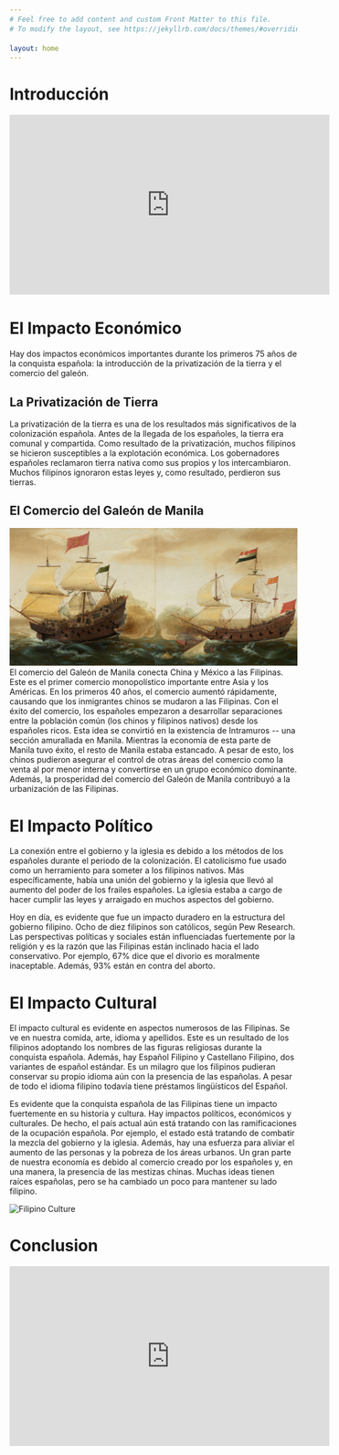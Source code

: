 ```yaml
---
# Feel free to add content and custom Front Matter to this file.
# To modify the layout, see https://jekyllrb.com/docs/themes/#overriding-theme-defaults

layout: home
---
```

# Introducción
<iframe width="560" height="315" src="https://www.youtube.com/embed/r0kpAtcvy0o" frameborder="0" allow="accelerometer; autoplay; clipboard-write; encrypted-media; gyroscope; picture-in-picture" allowfullscreen></iframe>

# El Impacto Económico
Hay dos impactos económicos importantes durante los primeros 75 años de la conquista española: la introducción de la privatización de la tierra y el comercio del galeón.

## La Privatización de Tierra
La privatización de la tierra es una de los resultados más significativos de la colonización española. Antes de la llegada de los españoles, la tierra era comunal y compartida. Como resultado de la privatización, muchos filipinos se hicieron susceptibles a la explotación económica. Los gobernadores españoles reclamaron tierra nativa como sus propios y los intercambiaron. Muchos filipinos ignoraron estas leyes y, como resultado, perdieron sus tierras. 


## El Comercio del Galeón de Manila
![Manila Galleon](/images/header-galleons.jpg)
El comercio del Galeón de Manila conecta China y México a las Filipinas. Este es el primer comercio monopolístico importante entre Asia y los Américas. En los primeros 40 años, el comercio aumentó rápidamente, causando que los inmigrantes chinos se mudaron a las Filipinas. Con el éxito del comercio, los españoles empezaron a desarrollar separaciones entre la población común (los chinos y filipinos nativos) desde los españoles ricos. Esta idea se convirtió en la existencia de Intramuros -- una sección amurallada en Manila. Mientras la economía de esta parte de Manila tuvo éxito, el resto de Manila estaba estancado. A pesar de esto, los chinos pudieron asegurar el control de otras áreas del comercio como la venta al por menor interna  y convertirse en un grupo económico dominante. Además, la prosperidad del comercio del Galeón de Manila contribuyó a la urbanización de las Filipinas. 

# El Impacto Político
La conexión entre el gobierno y la iglesia es debido a los métodos de los españoles durante el periodo de la colonización. El catolicismo fue usado como un herramiento para someter a los filipinos nativos. Más específicamente, había una unión del gobierno y la iglesia que llevó al aumento del poder de los frailes españoles. La iglesia estaba a cargo de hacer cumplir las leyes y arraigado en muchos aspectos del gobierno. 

Hoy en día, es evidente que fue un impacto duradero en la estructura del gobierno filipino. Ocho de diez filipinos son católicos, según Pew Research. Las perspectivas políticas y sociales están influenciadas fuertemente por la religión y es la razón que las Filipinas están inclinado hacia el lado conservativo. Por ejemplo, 67% dice que el divorio es moralmente inaceptable. Además, 93% están en contra del aborto. 

# El Impacto Cultural
El impacto cultural es evidente en aspectos numerosos de las Filipinas. Se ve en nuestra comida, arte, idioma y apellidos. Este es un resultado de los filipinos adoptando los nombres de las figuras religiosas durante la conquista española. Además, hay Español Filipino y Castellano Filipino, dos variantes de español estándar. Es un milagro que los filipinos pudieran conservar su propio idioma aún con la presencia de las españolas. A pesar de todo el idioma filipino todavía tiene préstamos lingüísticos del Español. 

Es evidente que la conquista española de las Filipinas tiene un impacto fuertemente en su historia y cultura. Hay impactos políticos, económicos y culturales. De hecho, el país actual aún está tratando con las ramificaciones de la ocupación española. Por ejemplo, el estado está tratando de combatir la mezcla del gobierno y la iglesia. Además, hay una esfuerza para aliviar el aumento de las personas y la pobreza de los áreas urbanos. Un gran parte de nuestra economía es debido al comercio creado por los españoles y, en una manera, la presencia de las mestizas chinas. Muchas ideas tienen raíces españolas, pero se ha cambiado un poco para mantener su lado filipino.

![Filipino Culture](https://img.theculturetrip.com/wp-content/uploads/2019/10/w2t6xm.jpg)
# Conclusion
<iframe width="560" height="315" src="https://www.youtube.com/embed/-POmv3FexR4" frameborder="0" allow="accelerometer; autoplay; clipboard-write; encrypted-media; gyroscope; picture-in-picture" allowfullscreen></iframe>